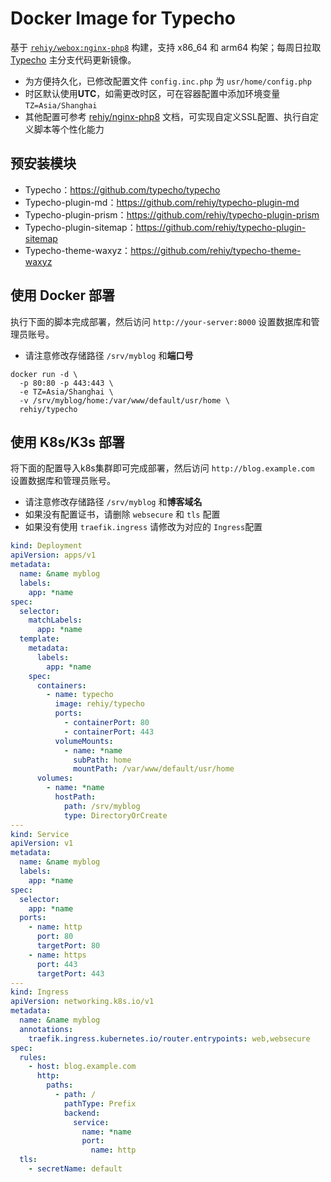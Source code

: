 # Docker Image for Typecho

基于 [`rehiy/webox:nginx-php8`](https://github.com/rehiy/webox-docker/tree/master/nginx-php8.3) 构建，支持 x86_64 和 arm64 构架；每周日拉取 [Typecho](https://github.com/typecho/typecho) 主分支代码更新镜像。

- 为方便持久化，已修改配置文件 `config.inc.php` 为 `usr/home/config.php`
- 时区默认使用**UTC**，如需更改时区，可在容器配置中添加环境变量 `TZ=Asia/Shanghai`
- 其他配置可参考 [rehiy/nginx-php8](https://github.com/rehiy/webox-docker/tree/master/nginx-php8.3) 文档，可实现自定义SSL配置、执行自定义脚本等个性化能力

## 预安装模块

- Typecho：<https://github.com/typecho/typecho>
- Typecho-plugin-md：<https://github.com/rehiy/typecho-plugin-md>
- Typecho-plugin-prism：<https://github.com/rehiy/typecho-plugin-prism>
- Typecho-plugin-sitemap：<https://github.com/rehiy/typecho-plugin-sitemap>
- Typecho-theme-waxyz：<https://github.com/rehiy/typecho-theme-waxyz>

## 使用 Docker 部署

执行下面的脚本完成部署，然后访问 `http://your-server:8000` 设置数据库和管理员账号。

- 请注意修改存储路径 `/srv/myblog` 和**端口号**

```shell
docker run -d \
  -p 80:80 -p 443:443 \
  -e TZ=Asia/Shanghai \
  -v /srv/myblog/home:/var/www/default/usr/home \
  rehiy/typecho
```

## 使用 K8s/K3s 部署

将下面的配置导入k8s集群即可完成部署，然后访问 `http://blog.example.com` 设置数据库和管理员账号。

- 请注意修改存储路径 `/srv/myblog` 和**博客域名**
- 如果没有配置证书，请删除 `websecure` 和 `tls` 配置
- 如果没有使用 `traefik.ingress` 请修改为对应的 `Ingress`配置

```yaml
kind: Deployment
apiVersion: apps/v1
metadata:
  name: &name myblog
  labels:
    app: *name
spec:
  selector:
    matchLabels:
      app: *name
  template:
    metadata:
      labels:
        app: *name
    spec:
      containers:
        - name: typecho
          image: rehiy/typecho
          ports:
            - containerPort: 80
            - containerPort: 443
          volumeMounts:
            - name: *name
              subPath: home
              mountPath: /var/www/default/usr/home
      volumes:
        - name: *name
          hostPath:
            path: /srv/myblog
            type: DirectoryOrCreate
---
kind: Service
apiVersion: v1
metadata:
  name: &name myblog
  labels:
    app: *name
spec:
  selector:
    app: *name
  ports:
    - name: http
      port: 80
      targetPort: 80
    - name: https
      port: 443
      targetPort: 443
---
kind: Ingress
apiVersion: networking.k8s.io/v1
metadata:
  name: &name myblog
  annotations:
    traefik.ingress.kubernetes.io/router.entrypoints: web,websecure
spec:
  rules:
    - host: blog.example.com
      http:
        paths:
          - path: /
            pathType: Prefix
            backend:
              service:
                name: *name
                port:
                  name: http
  tls:
    - secretName: default
```
